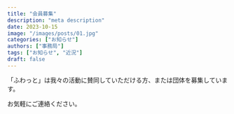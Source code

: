 ```yaml
---
title: "会員募集"
description: "meta description"
date: 2023-10-15
image: "/images/posts/01.jpg"
categories: ["お知らせ"]
authors: ["事務局"]
tags: ["お知らせ", "近況"]
draft: false
---
```


「ふわっと」は我々の活動に賛同していただける方、または団体を募集しています。

お気軽にご連絡ください。

